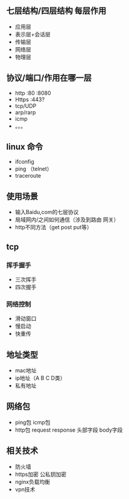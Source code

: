 

## 七层结构/四层结构 每层作用

- 应用层
- 表示层+会话层
- 传输层
- 网络层
- 物理层

## 协议/端口/作用在哪一层

- http :80 :8080
- Https :443?
- tcp/UDP
- arp/rarp
- icmp
- 。。。

## linux 命令

- ifconfig
- ping （telnet）
- traceroute

## 使用场景

- 输入Baidu,com的七层协议
- 局域网内/之间如何通信（涉及到路由 网关）
- http不同方法（get post put等）

## tcp

### 挥手握手

- 三次挥手
- 四次握手

### 网络控制

- 滑动窗口
- 慢启动
- 快重传

## 地址类型

- mac地址
- ip地址（A B C D类）
- 私有地址

## 网络包

- ping包 icmp包
- http包 request response 头部字段 body字段

## 相关技术

- 防火墙
- https加密 公私钥加密
- nginx负载均衡
- vpn技术